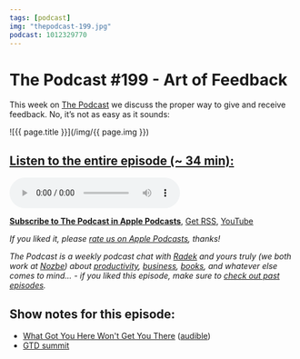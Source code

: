 ```yaml
---
tags: [podcast]
img: "thepodcast-199.jpg"
podcast: 1012329770
---
```


# The Podcast #199 - Art of Feedback

This week on [The Podcast][p] we discuss the proper way to give and receive feedback. No, it’s not as easy as it sounds:

<!--More-->

![{{ page.title }}](/img/{{ page.img }})

## [Listen to the entire episode (~ 34 min):][e]

<audio controls>
<source src="https://files.nozbe.com/podcast/199.mp3" type="audio/mpeg">
</audio>

**[Subscribe to The Podcast in Apple Podcasts][i]**, [Get RSS][rss], [YouTube][y]

*If you liked it, please [rate us on Apple Podcasts][i], thanks!*

*The Podcast is a weekly podcast chat with [Radek][r] and yours truly (we both work at [Nozbe][n]) about [productivity](/tag/productivity), [business](/tag/business), [books](/tag/books), and whatever else comes to mind… - if you liked this episode, make sure to [check out past episodes](/tag/podcast).*

## Show notes for this episode:

  * [What Got You Here Won't Get You There](https://www.amazon.com/What-Got-Here-Wont-There/dp/1401301304/) ([audible](https://www.audible.com/pd/What-Got-You-Here-Wont-Get-You-There-Audiobook/B07QY9XBDK))
  * [GTD summit](https://www.gtdsummit.com/)

[y]: https://michael.gratis/thepodcastyt
[rss]: http://thepodcast.fm/episodes?format=RSS
[e]: http://thepodcast.fm/episodes/199

[p]: https://michael.gratis/thepodcastfm
[n]: https://michael.gratis/nozbe
[r]: https://michael.gratis/radex
[i]: https://michael.gratis/thepodcast
[o]: https://michael.gratis/ipadonly

